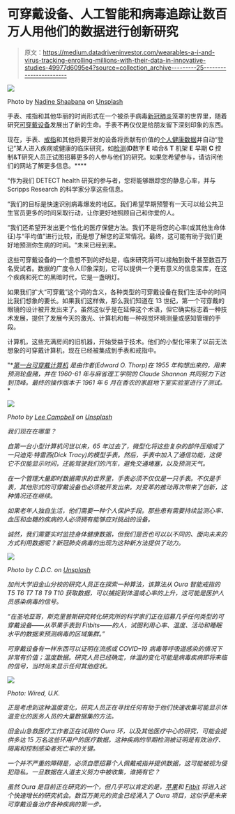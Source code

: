 # 可穿戴设备、人工智能和病毒追踪让数百万人用他们的数据进行创新研究

> 原文：<https://medium.datadriveninvestor.com/wearables-a-i-and-virus-tracking-enrolling-millions-with-their-data-in-innovative-studies-49977d6095e4?source=collection_archive---------25----------------------->

![](img/674bcd481105b6b1f5e3204afd72fe53.png)

Photo by [Nadine Shaabana](https://unsplash.com/@nadineshaabana?utm_source=unsplash&utm_medium=referral&utm_content=creditCopyText) on [Unsplash](https://unsplash.com/s/photos/health-wearables?utm_source=unsplash&utm_medium=referral&utm_content=creditCopyText)

手表、戒指和其他华丽的时尚形式在一个被杀手病毒[新冠肺炎](https://www.cdc.gov/coronavirus/2019-ncov/symptoms-testing/symptoms.html)笼罩的世界里，随着研究[可穿戴设备](https://en.wikipedia.org/wiki/Wearable_technology)发展出了新的生命。手表不再仅仅是给朋友留下深刻印象的东西。

现在，手表、[戒指](https://techcrunch.com/2020/03/23/oura-partners-with-ucsf-to-determine-if-its-smart-ring-can-hep-detect-covid-19-early/)和其他将要开发的设备将贡献有价值的[个人健康数据](https://www.businessinsider.com/wearable-technology-healthcare-medical-devices)并自动“登记”某人进入疾病或健康的临床研究，如[检测](https://detectstudy.org/)(**D**数字 **E** 啮合& **T** 机架 **E** 早期 **C** 控制&**T**研究人员正试图招募更多的人参与他们的研究。如果您希望参与，请访问他们的网站了解更多信息。****

“作为我们 DETECT health 研究的参与者，您将能够跟踪您的静息心率，并与 Scripps Research 的科学家分享这些信息。

“我们的目标是快速识别病毒爆发的地区。我们希望早期预警有一天可以给公共卫生官员更多的时间采取行动，让你更好地照顾自己和你爱的人。

“我们还希望开发出更个性化的医疗保健方法。我们不是将您的心率(或其他生命体征)与“平均值”进行比较，而是想了解您的正常情况。最终，这可能有助于我们更好地预测你生病的时间。“未来已经到来。

这些可穿戴设备的一个意想不到的好处是，临床研究将可以接触到数千甚至数百万名受试者。数据的广度令人印象深刻，它可以提供一个更有意义的信息宝库，在这个疾病和死亡的黑暗时代，它是一盏明灯。

如果我们扩大“可穿戴”这个词的含义，各种类型的可穿戴设备在我们生活中的时间比我们想象的要长。如果我们这样做，那么我们知道在 13 世纪，第一个可穿戴的眼镜的设计被开发出来了。虽然这似乎是在延伸这个术语，但它确实标志着一种技术发展，提供了发展今天的激光、计算机和每一种视觉环境测量或感知管理的手段。

计算机，这些充满房间的旧机器，开始受益于技术。他们的小型化带来了以前无法想象的可穿戴计算机，现在已经被集成到手表和戒指中。

"*[*第一台可穿戴计算机*](https://www.researchgate.net/publication/2336885_The_Invention_of_the_First_Wearable_Computer) *是由作者(Edward O. Thorp)在 1955 年构想出来的，用来预测轮盘赌，并在 1960-61 年与麻省理工学院的 Claude Shannon 共同努力下达到顶峰。最终的操作版本于 1961 年 6 月在香农的家庭地下室实验室进行了测试。**

*![](img/f453e73274a0179cd004a88251be6a49.png)*

*Photo by [Lee Campbell](https://unsplash.com/@leecampbell?utm_source=unsplash&utm_medium=referral&utm_content=creditCopyText) on [Unsplash](https://unsplash.com/s/photos/wearable-computers?utm_source=unsplash&utm_medium=referral&utm_content=creditCopyText)*

*我们现在在哪里？*

*自第一台小型计算机问世以来，65 年过去了，微型化将这些复杂的部件压缩成了一只迪克·特雷西(Dick Tracy)的模型手表。然后，手表中加入了通信功能，这使它不仅能显示时间，还能驾驶我们的汽车，避免交通堵塞，以及预测天气。*

*在一个管理大量即时数据需求的世界里，手表必须不仅仅是一只手表。不仅是手表，其他形式的可穿戴设备也必须被开发出来。对变革的推动再次带来了创新，这种情况还在继续。*

*如果老年人独自生活，他们需要一种个人保护手段。那些患有需要持续监测心率、血压和血糖的疾病的人必须拥有能够应对挑战的设备。*

*诚然，我们需要实时监控身体健康数据，但我们是否也可以以不同的、面向未来的方式利用数据呢？新冠肺炎病毒的出现为这种新方法提供了动力。*

*![](img/dd8ea111111b80f504b0b6abba98b9de.png)*

*Photo by C.D.C. on [Unsplash](https://unsplash.com/s/photos/virus?utm_source=unsplash&utm_medium=referral&utm_content=creditCopyText)*

*加州大学旧金山分校的研究人员正在探索一种算法，该算法从 Oura 智能戒指的 T5 T6 T7 T8 T9 T10 获取数据，可以捕捉到体温或心率的上升，这可能是医护人员感染病毒的信号。*

**“在圣地亚哥，斯克里普斯研究转化研究所的科学家们正在招募几乎任何类型的可穿戴设备——从苹果手表到 Fitbits——的人，试图利用心率、温度、活动和睡眠水平的数据来预测病毒的区域集群*。”*

*可穿戴设备有一样东西可以证明在流感或 COVID–19 病毒等呼吸道感染的情况下非常有价值；温度数据。研究人员已经确定，体温的变化可能是病毒疾病即将来临的信号，当时尚未显示任何其他症状。*

*![](img/944f56323ce2d1e7675f505a03d6306e.png)*

*Photo: Wired, U.K.*

*正是考虑到这种温度变化，研究人员正在寻找任何有助于他们快速收集可能显示体温变化的医务人员的大量数据集的方法。*

*旧金山急救医疗工作者正在试用的 Oura 环，以及其他医疗中心的研究，可能会提供多达 15 万名这些环用户的医疗数据。这种疾病的早期检测被证明是有效治疗、隔离和控制感染者死亡率的关键。*

*一个并不严重的障碍是，必须自愿招募个人佩戴戒指并提供数据，这可能被视为侵犯隐私。一旦数据在人道主义努力中被收集，谁拥有它？*

*虽然 Oura 是目前正在研究的一个，但几乎可以肯定的是，[苹果](https://www.cnbc.com/2019/05/17/apple-research-development-spending.html)和 [Fitbit](https://healthsolutions.fitbit.com/researchers/) 将进入这个快速增长的研究机会。数百万美元的资金已经涌入了 Oura 项目，这似乎是未来可穿戴设备治疗各种疾病的第一步。*
